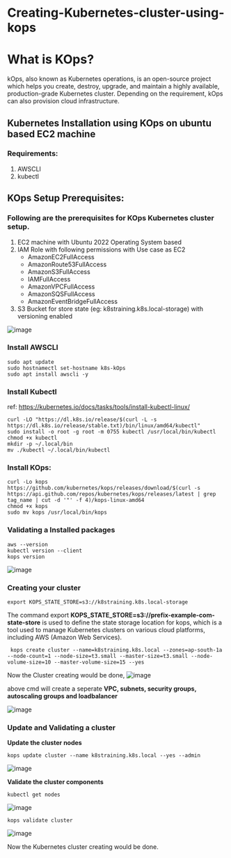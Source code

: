 # Creating-Kubernetes-cluster-using-kops

# What is KOps?
kOps, also known as Kubernetes operations, is an open-source project which helps you create, destroy, upgrade, and maintain a highly available, production-grade Kubernetes cluster. Depending on the requirement, kOps can also provision cloud infrastructure.

## Kubernetes Installation using KOps on ubuntu based EC2 machine

### Requirements:
1. AWSCLI
2. kubectl

## KOps Setup Prerequisites:
### Following are the prerequisites for KOps Kubernetes cluster setup.
1. EC2 machine with Ubuntu 2022 Operating System based 
2. IAM Role with following permissions with Use case as EC2
    - AmazonEC2FullAccess
    - AmazonRoute53FullAccess
    - AmazonS3FullAccess
    - IAMFullAccess
    - AmazonVPCFullAccess
    - AmazonSQSFullAccess
    - AmazonEventBridgeFullAccess
3. S3 Bucket for store state (eg: k8straining.k8s.local-storage) with versioning enabled

  ![image](https://github.com/praveensivakumar1998/Creating-Kubernetes-cluster-using-kops/assets/108512714/70196bfd-dd97-4817-bbd3-d4fb3e0e8b73)

### Install AWSCLI
```
sudo apt update
sudo hostnamectl set-hostname k8s-kOps
sudo apt install awscli -y
```
### Install Kubectl
ref: https://kubernetes.io/docs/tasks/tools/install-kubectl-linux/
```
curl -LO "https://dl.k8s.io/release/$(curl -L -s https://dl.k8s.io/release/stable.txt)/bin/linux/amd64/kubectl"
sudo install -o root -g root -m 0755 kubectl /usr/local/bin/kubectl
chmod +x kubectl
mkdir -p ~/.local/bin
mv ./kubectl ~/.local/bin/kubectl
```
### Install KOps:
```
curl -Lo kops https://github.com/kubernetes/kops/releases/download/$(curl -s https://api.github.com/repos/kubernetes/kops/releases/latest | grep tag_name | cut -d '"' -f 4)/kops-linux-amd64
chmod +x kops
sudo mv kops /usr/local/bin/kops
```
### Validating a Installed packages
```
aws --version
kubectl version --client
kops version
```
![image](https://github.com/praveensivakumar1998/Creating-Kubernetes-cluster-using-kops/assets/108512714/a706d359-a35d-4194-b73a-91779e5963a5)

### Creating your cluster

```
export KOPS_STATE_STORE=s3://k8straining.k8s.local-storage
```
The command export **KOPS_STATE_STORE=s3://prefix-example-com-state-store** is used to define the state storage location for kops, which is a tool used to manage Kubernetes clusters on various cloud platforms, including AWS (Amazon Web Services).

```
 kops create cluster --name=k8straining.k8s.local --zones=ap-south-1a --node-count=1 --node-size=t3.small --master-size=t3.small --node-volume-size=10 --master-volume-size=15 --yes
```
Now the Cluster creating would be done,
![image](https://github.com/praveensivakumar1998/Creating-Kubernetes-cluster-using-kops/assets/108512714/867b7c17-1681-40e4-a9d7-782ffadd406a)

above cmd will create a seperate **VPC, subnets, security groups, autoscaling groups and loadbalancer**

![image](https://github.com/praveensivakumar1998/Creating-Kubernetes-cluster-using-kops/assets/108512714/7a712bcf-95ab-4a58-ad36-89a2db4dfb9c)

### Update and Validating a cluster
**Update the cluster nodes**
```
kops update cluster --name k8straining.k8s.local --yes --admin
```
![image](https://github.com/praveensivakumar1998/Creating-Kubernetes-cluster-using-kops/assets/108512714/8255a7d8-dc22-4d59-a684-f3a68ef2d37d)

**Validate the cluster components**
```
kubectl get nodes
```
![image](https://github.com/praveensivakumar1998/Creating-Kubernetes-cluster-using-kops/assets/108512714/43851424-1d4e-403d-986d-af0496da245c)

```
kops validate cluster
```
![image](https://github.com/praveensivakumar1998/Creating-Kubernetes-cluster-using-kops/assets/108512714/3388fe44-2558-4c6f-a71d-acc56a2dff1e)


Now the Kubernetes cluster creating would be done. 
